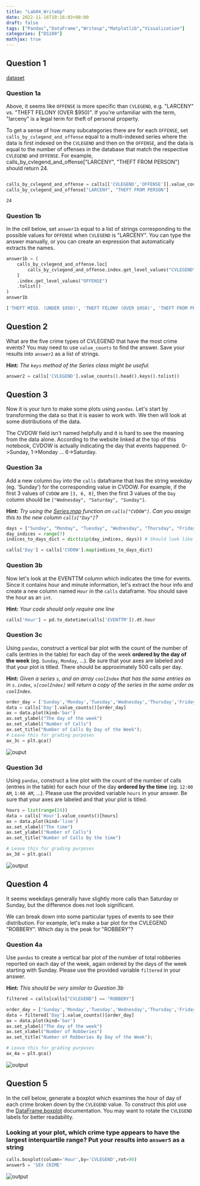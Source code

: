 ```yaml
---
title: "Lab04_WriteUp"
date: 2022-11-16T10:16:03+08:00
draft: false
tags: ["Pandas","DataFrame","Writeup","Matplotlib","Visualization"]
categories: ["DS100"]
mathjax: true
---
```


## Question 1

[dataset](http://www.ds100.org/fa20/resources/assets/datasets/lab04_data_fa20.zip)

### Question 1a

Above, it seems like `OFFENSE` is more specific than `CVLEGEND`, e.g. "LARCENY" vs. "THEFT FELONY (OVER $950)". If you're unfamiliar with the term, "larceny" is a legal term for theft of personal property.

To get a sense of how many subcategories there are for each `OFFENSE`, set `calls_by_cvlegend_and_offense` equal to a multi-indexed series where the data is first indexed on the `CVLEGEND` and then on the `OFFENSE`, and the data is equal to the number of offenses in the database that match the respective `CVLEGEND` and `OFFENSE`. For example, calls_by_cvlegend_and_offense["LARCENY", "THEFT FROM PERSON"] should return 24.

```python

calls_by_cvlegend_and_offense = calls[['CVLEGEND','OFFENSE']].value_counts()
calls_by_cvlegend_and_offense["LARCENY", "THEFT FROM PERSON"]
```

```bash
24
```

### Question 1b

In the cell below, set `answer1b` equal to a list of strings corresponding to the possible values for `OFFENSE` when `CVLEGEND` is "LARCENY". You can type the answer manually, or you can create an expression that automatically extracts the names.

```python
answer1b = (
    calls_by_cvlegend_and_offense.loc[
        calls_by_cvlegend_and_offense.index.get_level_values("CVLEGEND") == "LARCENY"
    ]
    .index.get_level_values("OFFENSE")
    .tolist()
)
answer1b

```

```bash
['THEFT MISD. (UNDER $950)', 'THEFT FELONY (OVER $950)', 'THEFT FROM PERSON']
```

## Question 2

What are the five crime types of CVLEGEND that have the most crime events? You may need to use `value_counts` to find the answer.
Save your results into `answer2` as a list of strings.

**Hint:** *The `keys` method of the Series class might be useful.*

```python
answer2 = calls['CVLEGEND'].value_counts().head().keys().tolist()
```

## Question 3

Now it is your turn to make some plots using `pandas`.  Let's start by transforming the data so that it is easier to work with. We then will look at some distributions of the data.

The CVDOW field isn't named helpfully and it is hard to see the meaning from the data alone. According to the website linked at the top of this notebook, CVDOW is actually indicating the day that events happened. 0->Sunday, 1->Monday ... 6->Saturday.

### Question 3a

Add a new column `Day` into the `calls` dataframe that has the string weekday (eg. 'Sunday') for the corresponding value in CVDOW. For example, if the first 3 values of `CVDOW` are `[3, 6, 0]`, then the first 3 values of the `Day` column should be `["Wednesday", "Saturday", "Sunday"]`.

**Hint:** *Try using the [Series.map](https://pandas.pydata.org/pandas-docs/stable/reference/api/pandas.Series.map.html) function on `calls["CVDOW"]`.  Can you assign this to the new column `calls["Day"]`?*

```python
days = ["Sunday", "Monday", "Tuesday", "Wednesday", "Thursday", "Friday", "Saturday"]
day_indices = range(7)
indices_to_days_dict = dict(zip(day_indices, days)) # Should look like {0:"Sunday", 1:"Monday", ..., 6:"Saturday"}

calls['Day'] = calls['CVDOW'].map(indices_to_days_dict)
```

### Question 3b

Now let's look at the EVENTTM column which indicates the time for events. Since it contains hour and minute information, let's extract the hour info and create a new column named `Hour` in the `calls` dataframe. You should save the hour as an `int`.

**Hint:** *Your code should only require one line*

```python
calls['Hour'] = pd.to_datetime(calls['EVENTTM']).dt.hour
```

### Question 3c

Using `pandas`, construct a vertical bar plot with the count of the number of calls (entries in the table) for each day of the week **ordered by the day of the week** (eg. `Sunday`, `Monday`, ...). Be sure that your axes are labeled and that your plot is titled.  There should be approximately 500 calls per day.

**Hint:** *Given a series `s`, and an array `coolIndex` that has the same entries as in `s.index`, `s[coolIndex]` will return a copy of the series in the same order as `coolIndex`.*

```python
order_day = ['Sunday','Monday','Tuesday','Wednesday','Thursday','Friday','Saturday']
data = calls['Day'].value_counts()[order_day]
ax = data.plot(kind='bar')
ax.set_ylabel("The day of the week")
ax.set_xlabel("Number of Calls")
ax.set_title("Number of Calls By Day of the Week");
# Leave this for grading purposes
ax_3c = plt.gca()
```

![ouput](/plot/lab04_question3c.png)

### Question 3d

Using `pandas`, construct a line plot with the count of the number of calls (entries in the table) for each hour of the day  **ordered by the time** (eg. `12:00 AM`, `1:00 AM`, ...). Please use the provided variable `hours` in your answer. Be sure that your axes are labeled and that your plot is titled. 

```python
hours = list(range(24))
data = calls['Hour'].value_counts()[hours]
ax = data.plot(kind='line')
ax.set_xlabel("The time")
ax.set_ylabel("Number of Calls")
ax.set_title("Number of Calls By the time")

# Leave this for grading purposes
ax_3d = plt.gca()
```

![output](/plot/lab04_question3d.png)

## Question 4

It seems weekdays generally have slightly more calls than Saturday or Sunday, but the difference does not look significant.  

We can break down into some particular types of events to see their distribution. For example, let's make a bar plot for the CVLEGEND "ROBBERY". Which day is the peak for "ROBBERY"?

### Question 4a

Use `pandas` to create a vertical bar plot of the number of total robberies reported on each day of the week, again ordered by the days of the week starting with Sunday. Please use the provided variable `filtered` in your answer.

**Hint:** *This should be very similar to Question 3b*

```python
filtered = calls[calls["CVLEGEND"] == "ROBBERY"]

order_day = ['Sunday','Monday','Tuesday','Wednesday','Thursday','Friday','Saturday']
data = filtered['Day'].value_counts()[order_day]
ax = data.plot(kind='bar')
ax.set_ylabel("The day of the week")
ax.set_xlabel("Number of Robberies")
ax.set_title("Number of Robberies By Day of the Week");

# Leave this for grading purposes
ax_4a = plt.gca()
```

![output](/plot/lab04_question4.png)

## Question 5

In the cell below, generate a boxplot which examines the hour of day of each crime broken down by the `CVLEGEND` value.  To construct this plot use the [DataFrame.boxplot](https://pandas.pydata.org/pandas-docs/stable/reference/api/pandas.DataFrame.boxplot.html) documentation. You may want to rotate the `CVLEGEND` labels for better readability.

### Looking at your plot, which crime type appears to have the largest interquartile range? Put your results into `answer5` as a string

```python
calls.boxplot(column='Hour',by='CVLEGEND',rot=90)
answer5 = 'SEX CRIME'
```

![output](/plot/lab04_question5.png)
